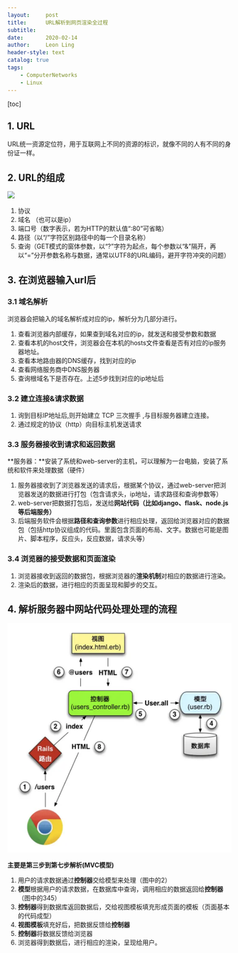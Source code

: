 ```yaml
---
layout:     post
title:      URL解析到网页渲染全过程
subtitle:   
date:       2020-02-14
author:     Leon Ling
header-style: text
catalog: true
tags:
    - ComputerNetworks
    - Linux
---
```


[toc]

## 1. URL

URL统一资源定位符，用于互联网上不同的资源的标识，就像不同的人有不同的身份证一样。

## 2. URL的组成

<img src="https://LiyangLingIntel.github.io/img/in-post/2019-10-09-URL网页渲染过程/1.png" />

1. 协议
2. 域名 （也可以是ip）
3. 端口号（数字表示，若为HTTP的默认值“:80”可省略）
4. 路径（以“/”字符区别路径中的每一个目录名称）
5. 查询（GET模式的窗体参数，以“?”字符为起点，每个参数以“&”隔开，再以“=”分开参数名称与数据，通常以UTF8的URL编码，避开字符冲突的问题）

## 3. 在浏览器输入url后

### 3.1 域名解析

浏览器会把输入的域名解析成对应的ip，解析分为几部分进行。

1. 查看浏览器内部缓存，如果查到域名对应的ip，就发送和接受参数和数据
2. 查看本机的host文件，浏览器会在本机的hosts文件查看是否有对应的ip服务器地址。
3. 查看本地路由器的DNS缓存，找到对应的ip
4. 查看网络服务商中DNS服务器
5. 查询根域名下是否存在。上述5步找到对应的ip地址后

### 3.2 建立连接&请求数据

1. 询到目标IP地址后,则开始建立 TCP 三次握手 ,与目标服务器建立连接。
2. 通过规定的协议（http）向目标主机发送请求

### 3.3 服务器接收到请求和返回数据

**服务器：**安装了系统和web-server的主机，可以理解为一台电脑，安装了系统和软件来处理数据（硬件）

1. 服务器接收到了浏览器发送的请求后，根据某个协议，通过web-server把浏览器发送的数据进行打包（包含请求头，ip地址，请求路径和查询参数等）
2. web-server把数据打包后，发送给**网站代码（比如django、flask、node.js等后端服务）**
3. 后端服务软件会根据**路径和查询参数**进行相应处理，返回给浏览器对应的数据包（包括http协议组成的代码。里面包含页面的布局、文字。数据也可能是图片、脚本程序，反应头，反应数据，请求头等）

### 3.4 浏览器的接受数据和页面渲染

1. 浏览器接收到返回的数据包，根据浏览器的**渲染机制**对相应的数据进行渲染。
2. 渲染后的数据，进行相应的页面呈现和脚步的交互。

## 4. 解析服务器中网站代码处理处理的流程

<img src="../img/in-post/2019-10-09-URL网页渲染过程/2.png" />

**主要是第三步到第七步解析(MVC模型)**

1. 用户的请求数据通过**控制器**交给模型来处理（图中的2）
2. **模型**根据用户的请求数据，在数据库中查询，调用相应的数据返回给**控制器**（图中的345）
3. **控制器**得到数据库返回数据后，交给视图模板填充形成页面的模板（页面基本的代码成型）
4. **视图模板**填充好后，把数据反馈给**控制器**
5. **控制器**将数据反馈给浏览器
6. 浏览器得到数据后，进行相应的渲染，呈现给用户。